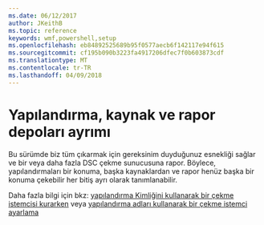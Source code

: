 ```yaml
---
ms.date: 06/12/2017
author: JKeithB
ms.topic: reference
keywords: wmf,powershell,setup
ms.openlocfilehash: eb84892525689b95f0577aecb6f142117e94f615
ms.sourcegitcommit: cf195b090b3223fa4917206dfec7f0b603873cdf
ms.translationtype: MT
ms.contentlocale: tr-TR
ms.lasthandoff: 04/09/2018
---
```

# <a name="separation-of-configuration-resource-and-report-repositories"></a>Yapılandırma, kaynak ve rapor depoları ayrımı

Bu sürümde biz tüm çıkarmak için gereksinim duyduğunuz esnekliği sağlar ve bir veya daha fazla DSC çekme sunucusuna rapor. Böylece, yapılandırmaları bir konuma, başka kaynaklardan ve rapor henüz başka bir konuma çekebilir her bitiş ayrı olarak tanımlanabilir.

Daha fazla bilgi için bkz: [yapılandırma Kimliğini kullanarak bir çekme istemcisi kurarken](https://msdn.microsoft.com/powershell/dsc/pullclientconfigid) veya [yapılandırma adları kullanarak bir çekme istemci ayarlama](https://msdn.microsoft.com/powershell/dsc/pullclientconfignames)